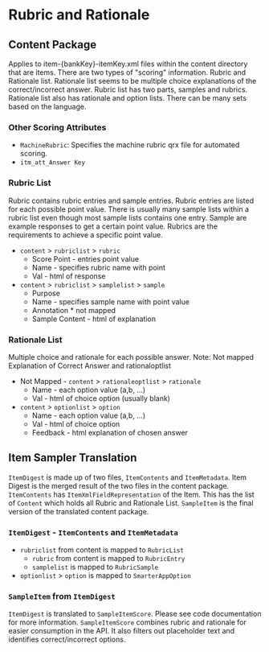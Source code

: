# Rubric and Rationale

## Content Package
Applies to item-{bankKey}-itemKey.xml files within the content directory that are items. There are two types of "scoring" information. Rubric and Rationale list. Rationale list seems to be multiple choice explanations of the correct/incorrect answer. Rubric list has two parts, samples and rubrics. Rationale list also has rationale and option lists. There can be many sets based on the language.

### Other Scoring Attributes
* `MachineRubric`: Specifies the machine rubric qrx file for automated scoring.
* `itm_att_Answer Key`

### Rubric List
Rubric contains rubric entries and sample entries. Rubric entries are listed for each possible point value.
There is usually many sample lists within a rubric list even though most sample lists contains one entry. Sample are example responses to get a certain point value. Rubrics are the requirements to achieve a specific point value.

* `content` > `rubriclist` > `rubric`
   * Score Point - entries point value
   * Name - specifies rubric name with point
   * Val - html of response
* `content` > `rubriclist` > `samplelist` > `sample`
   * Purpose
   * Name - specifies sample name with point value
   * Annotation * not mapped
   * Sample Content - html of explanation
   
### Rationale List
Multiple choice and rationale for each possible answer. Note:  Not mapped Explanation of Correct Answer and rationaloptlist

* Not Mapped - `content` > `rationaleoptlist` > `rationale` 
   * Name - each option value (a,b, ...)
   * Val - html of choice option (usually blank)
* `content` > `optionlist` > `option`
   * Name - each option value (a,b, ...)
   * Val - html of choice option
   * Feedback - html explanation of chosen answer

## Item Sampler Translation
`ItemDigest` is made up of two files, `ItemContents` and `ItemMetadata`. Item Digest is the merged result of the two files in the content package. `ItemContents` has `ItemXmlFieldRepresentation` of the Item. This has the list of `Content` which holds all Rubric and Rationale List. `SampleItem` is the final version of the translated content package.

### `ItemDigest` - `ItemContents` and `ItemMetadata`
* `rubriclist` from content is mapped to `RubricList`
   * `rubric` from content is mapped to `RubricEntry`
   * `samplelist` is mapped to `RubricSample`
* `optionlist` > `option` is mapped to `SmarterAppOption`

### `SampleItem` from `ItemDigest`
`ItemDigest` is translated to `SampleItemScore`. Please see code documentation for more information.
`SampleItemScore` combines rubric and rationale for easier consumption in the API. It also filters out placeholder text and identifies correct/incorrect options.
